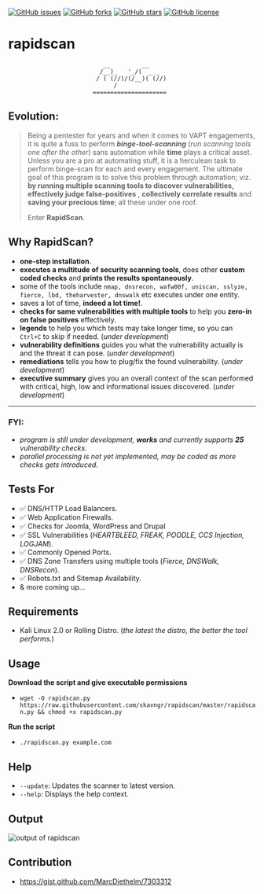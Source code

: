 [![GitHub issues](https://img.shields.io/github/issues/skavngr/rapidscan.svg)](https://github.com/skavngr/rapidscan/issues)
[![GitHub forks](https://img.shields.io/github/forks/skavngr/rapidscan.svg)](https://github.com/skavngr/rapidscan/network)
[![GitHub stars](https://img.shields.io/github/stars/skavngr/rapidscan.svg)](https://github.com/skavngr/rapidscan/stargazers)
[![GitHub license](https://img.shields.io/github/license/skavngr/rapidscan.svg)](https://github.com/skavngr/rapidscan/blob/master/LICENSE)

# rapidscan 

                               __         __
                              /__)_   '_/(  _ _
                             / ( (//)/(/__)( (//)
                                  /
                            =====================
                            
## Evolution:
> Being a pentester for years and when it comes to VAPT engagements, it is quite a fuss to perform _**binge-tool-scanning**_ (_run scanning tools one after the other_) sans automation while **time** plays a critical asset. Unless you are a pro at automating stuff, it is a herculean task to perform binge-scan for each and every engagement. The ultimate goal of this program is to solve this problem through automation; viz. **by running multiple scanning tools to discover vulnerabilities, effectively judge false-positives** , **collectively correlate results** and **saving your precious time**; all these under one roof.<p>Enter **RapidScan**.

## Why RapidScan?
- **one-step installation**.
- **executes a multitude of security scanning tools**, does other **custom coded checks** and **prints the results spontaneously**.
- some of the tools include `nmap, dnsrecon, wafw00f, uniscan, sslyze, fierce, lbd, theharvester, dnswalk` etc executes under one entity.
- saves a lot of time, **indeed a lot time!**.
- **checks for same vulnerabilities with multiple tools** to help you **zero-in on false positives** effectively.
- **legends** to help you which tests may take longer time, so you can `Ctrl+C` to skip if needed. (_under development_)
- **vulnerability definitions** guides you what the vulnerability actually is and the threat it can pose. (_under development_)
- **remediations** tells you how to plug/fix the found vulnerability. (_under development_)
- **executive summary** gives you an overall context of the scan performed with critical, high, low and informational issues discovered. (_under development_)

---
### FYI:
- _program is still under development, **works** and currently supports **25** vulnerability checks._
- _parallel processing is not yet implemented, may be coded as more checks gets introduced._

## Tests For
- :white_check_mark: DNS/HTTP Load Balancers.
- :white_check_mark: Web Application Firewalls.
- :white_check_mark: Checks for Joomla, WordPress and Drupal
- :white_check_mark: SSL Vulnerabilities (_HEARTBLEED, FREAK, POODLE, CCS Injection, LOGJAM_).
- :white_check_mark: Commonly Opened Ports.
- :white_check_mark: DNS Zone Transfers using multiple tools (_Fierce, DNSWalk, DNSRecon_).
- :white_check_mark: Robots.txt and Sitemap Availability.
- & more coming up...

## Requirements
- Kali Linux 2.0 or Rolling Distro. (_the latest the distro, the better the tool performs._)

## Usage
**Download the script and give executable permissions**
- `wget -O rapidscan.py https://raw.githubusercontent.com/skavngr/rapidscan/master/rapidscan.py && chmod +x rapidscan.py`

**Run the script**
- `./rapidscan.py example.com`

## Help
- `--update`: Updates the scanner to latest version.
- `--help`:   Displays the help context.

## Output

![output of rapidscan](https://github.com/skavngr/rapidscan/blob/master/splashscreen_rapidscan.PNG)

## Contribution
- https://gist.github.com/MarcDiethelm/7303312

